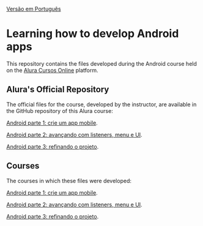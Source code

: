 [Versão em Português](README.md)

# Learning how to develop Android apps

This repository contains the files developed during the Android course held on the [Alura Cursos Online](https://alura.com.br) platform.

## Alura's Official Repository

The official files for the course, developed by the instructor, are available in the GitHub repository of this Alura course:

[Android parte 1: crie um app mobile](https://github.com/alura-cursos/fundamentos-android-parte-1).

[Android parte 2: avançando com listeners, menu e UI](https://github.com/alura-cursos/fundamentos-android-parte-2).

[Android parte 3: refinando o projeto](https://github.com/alura-cursos/fundamentos-android-parte-3/).

## Courses

The courses in which these files were developed:

[Android parte 1: crie um app mobile](https://cursos.alura.com.br/course/android-sua-primeira-app-mobile).

[Android parte 2: avançando com listeners, menu e UI](https://cursos.alura.com.br/course/android-avancando-listeners-menu-ui).

[Android parte 3: refinando o projeto](https://cursos.alura.com.br/course/android-refinando-o-projeto).
